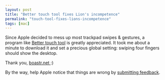 ```yaml
---
layout: post
title: "Better touch tool fixes Lion's incompetence"
permalink: "touch-tool-fixes-lions-incompetence"
tags: [mac]
---
```


Since Apple decided to mess up most trackpad swipes &amp; gestures, a program like <a href="http://blog.boastr.net/?page_id=2507">Better touch tool</a> is greatly appreciated. It took me about a minute to download it and set a precious global setting: swiping four fingers should show the desktop.

Thank you, <a href="http://www.boastr.de/">boastr.net </a>:)

By the way, help Apple notice that things are wrong by <a href="http://www.apple.com/feedback/macosx.html">submitting feedback</a>.
